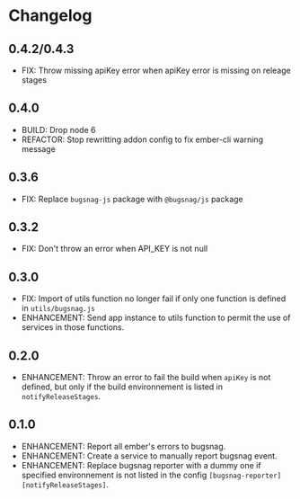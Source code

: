# Changelog

## 0.4.2/0.4.3

- FIX: Throw missing apiKey error when apiKey error is missing on releage stages

## 0.4.0

- BUILD: Drop node 6
- REFACTOR: Stop rewritting addon config to fix ember-cli warning message

## 0.3.6

- FIX: Replace `bugsnag-js` package with `@bugsnag/js` package

## 0.3.2

- FIX: Don't throw an error when API_KEY is not null

## 0.3.0

- FIX: Import of utils function no longer fail if only one function is defined in `utils/bugsnag.js`
- ENHANCEMENT: Send app instance to utils function to permit the use of services in those functions.

## 0.2.0

- ENHANCEMENT: Throw an error to fail the build when `apiKey` is not defined, but only if the build environnement is listed in `notifyReleaseStages`.

## 0.1.0

- ENHANCEMENT: Report all ember's errors to bugsnag.
- ENHANCEMENT: Create a service to manually report bugsnag event.
- ENHANCEMENT: Replace bugsnag reporter with a dummy one if specified environnement is not listed in the config `[bugsnag-reporter][notifyReleaseStages]`.
